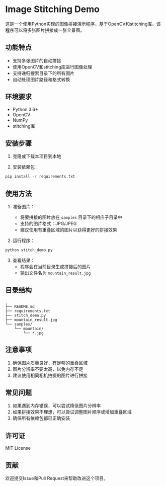 # Image Stitching Demo

这是一个使用Python实现的图像拼接演示程序，基于OpenCV和stitching库。该程序可以将多张图片拼接成一张全景图。

## 功能特点

- 支持多张图片的自动拼接
- 使用OpenCV和stitching库进行图像处理
- 支持递归搜索目录下的所有图片
- 自动处理图片路径和格式转换

## 环境要求

- Python 3.6+
- OpenCV
- NumPy
- stitching库

## 安装步骤

1. 克隆或下载本项目到本地

2. 安装依赖包：
```bash
pip install -r requirements.txt
```

## 使用方法

1. 准备图片：
   - 将要拼接的图片放在 `samples` 目录下的相应子目录中
   - 支持的图片格式：JPG/JPEG
   - 建议使用有重叠区域的图片以获得更好的拼接效果

2. 运行程序：
```bash
python stitch_demo.py
```

3. 查看结果：
   - 程序会在当前目录生成拼接后的图片
   - 输出文件名为 `mountain_result.jpg`

## 目录结构

```
.
├── README.md
├── requirements.txt
├── stitch_demo.py
├── mountain_result.jpg
└── samples/
    └── mountain/
        └── *.jpg
```

## 注意事项

1. 确保图片质量良好，有足够的重叠区域
2. 图片分辨率不要太高，以免内存不足
3. 建议使用相同相机拍摄的图片进行拼接

## 常见问题

1. 如果遇到内存错误，可以尝试降低图片分辨率
2. 如果拼接效果不理想，可以尝试调整图片顺序或增加重叠区域
3. 确保所有依赖包都已正确安装

## 许可证

MIT License

## 贡献

欢迎提交Issue和Pull Request来帮助改进这个项目。

